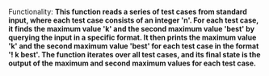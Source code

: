 Functionality: **This function reads a series of test cases from standard input, where each test case consists of an integer 'n'. For each test case, it finds the maximum value 'k' and the second maximum value 'best' by querying the input in a specific format. It then prints the maximum value 'k' and the second maximum value 'best' for each test case in the format '! k best'. The function iterates over all test cases, and its final state is the output of the maximum and second maximum values for each test case.**
